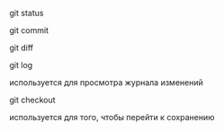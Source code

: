 git status

git commit

git diff

git log

используется для просмотра журнала изменений

git checkout

используется для того, чтобы перейти к сохранению